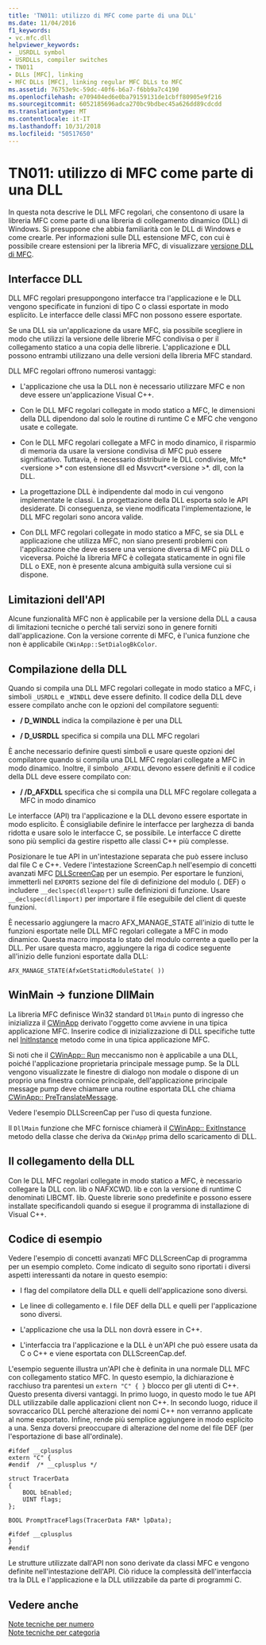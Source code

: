 ```yaml
---
title: 'TN011: utilizzo di MFC come parte di una DLL'
ms.date: 11/04/2016
f1_keywords:
- vc.mfc.dll
helpviewer_keywords:
- _USRDLL symbol
- USRDLLs, compiler switches
- TN011
- DLLs [MFC], linking
- MFC DLLs [MFC], linking regular MFC DLLs to MFC
ms.assetid: 76753e9c-59dc-40f6-b6a7-f6bb9a7c4190
ms.openlocfilehash: e709404ed6e0ba79159131de1cbff80905e9f216
ms.sourcegitcommit: 6052185696adca270bc9bdbec45a626dd89cdcdd
ms.translationtype: MT
ms.contentlocale: it-IT
ms.lasthandoff: 10/31/2018
ms.locfileid: "50517650"
---
```

# <a name="tn011-using-mfc-as-part-of-a-dll"></a>TN011: utilizzo di MFC come parte di una DLL

In questa nota descrive le DLL MFC regolari, che consentono di usare la libreria MFC come parte di una libreria di collegamento dinamico (DLL) di Windows. Si presuppone che abbia familiarità con le DLL di Windows e come crearle. Per informazioni sulle DLL estensione MFC, con cui è possibile creare estensioni per la libreria MFC, di visualizzare [versione DLL di MFC](../mfc/tn033-dll-version-of-mfc.md).

## <a name="dll-interfaces"></a>Interfacce DLL

DLL MFC regolari presuppongono interfacce tra l'applicazione e le DLL vengono specificate in funzioni di tipo C o classi esportate in modo esplicito. Le interfacce delle classi MFC non possono essere esportate.

Se una DLL sia un'applicazione da usare MFC, sia possibile scegliere in modo che utilizzi la versione delle librerie MFC condivisa o per il collegamento statico a una copia delle librerie. L'applicazione e DLL possono entrambi utilizzano una delle versioni della libreria MFC standard.

DLL MFC regolari offrono numerosi vantaggi:

- L'applicazione che usa la DLL non è necessario utilizzare MFC e non deve essere un'applicazione Visual C++.

- Con le DLL MFC regolari collegate in modo statico a MFC, le dimensioni della DLL dipendono dal solo le routine di runtime C e MFC che vengono usate e collegate.

- Con le DLL MFC regolari collegate a MFC in modo dinamico, il risparmio di memoria da usare la versione condivisa di MFC può essere significativo. Tuttavia, è necessario distribuire le DLL condivise, Mfc*\<versione >* con estensione dll ed Msvvcrt*\<versione >*. dll, con la DLL.

- La progettazione DLL è indipendente dal modo in cui vengono implementate le classi. La progettazione della DLL esporta solo le API desiderate. Di conseguenza, se viene modificata l'implementazione, le DLL MFC regolari sono ancora valide.

- Con DLL MFC regolari collegate in modo statico a MFC, se sia DLL e applicazione che utilizza MFC, non siano presenti problemi con l'applicazione che deve essere una versione diversa di MFC più DLL o viceversa. Poiché la libreria MFC è collegata staticamente in ogni file DLL o EXE, non è presente alcuna ambiguità sulla versione cui si dispone.

## <a name="api-limitations"></a>Limitazioni dell'API

Alcune funzionalità MFC non è applicabile per la versione della DLL a causa di limitazioni tecniche o perché tali servizi sono in genere forniti dall'applicazione. Con la versione corrente di MFC, è l'unica funzione che non è applicabile `CWinApp::SetDialogBkColor`.

## <a name="building-your-dll"></a>Compilazione della DLL

Quando si compila una DLL MFC regolari collegate in modo statico a MFC, i simboli `_USRDLL` e `_WINDLL` deve essere definito. Il codice della DLL deve essere compilato anche con le opzioni del compilatore seguenti:

- **/ D_WINDLL** indica la compilazione è per una DLL

- **/ D_USRDLL** specifica si compila una DLL MFC regolari

È anche necessario definire questi simboli e usare queste opzioni del compilatore quando si compila una DLL MFC regolari collegate a MFC in modo dinamico. Inoltre, il simbolo `_AFXDLL` devono essere definiti e il codice della DLL deve essere compilato con:

- **/ /D_AFXDLL** specifica che si compila una DLL MFC regolare collegata a MFC in modo dinamico

Le interfacce (API) tra l'applicazione e la DLL devono essere esportate in modo esplicito. È consigliabile definire le interfacce per larghezza di banda ridotta e usare solo le interfacce C, se possibile. Le interfacce C dirette sono più semplici da gestire rispetto alle classi C++ più complesse.

Posizionare le tue API in un'intestazione separata che può essere incluso dal file C e C++. Vedere l'intestazione ScreenCap.h nell'esempio di concetti avanzati MFC [DLLScreenCap](../visual-cpp-samples.md) per un esempio. Per esportare le funzioni, immetterli nel `EXPORTS` sezione del file di definizione del modulo (. DEF) o includere `__declspec(dllexport)` sulle definizioni di funzione. Usare `__declspec(dllimport)` per importare il file eseguibile del client di queste funzioni.

È necessario aggiungere la macro AFX_MANAGE_STATE all'inizio di tutte le funzioni esportate nelle DLL MFC regolari collegate a MFC in modo dinamico. Questa macro imposta lo stato del modulo corrente a quello per la DLL. Per usare questa macro, aggiungere la riga di codice seguente all'inizio delle funzioni esportate dalla DLL:

`AFX_MANAGE_STATE(AfxGetStaticModuleState( ))`

## <a name="winmain---dllmain"></a>WinMain -> funzione DllMain

La libreria MFC definisce Win32 standard `DllMain` punto di ingresso che inizializza il [CWinApp](../mfc/reference/cwinapp-class.md) derivato l'oggetto come avviene in una tipica applicazione MFC. Inserire codice di inizializzazione di DLL specifiche tutte nel [InitInstance](../mfc/reference/cwinapp-class.md#initinstance) metodo come in una tipica applicazione MFC.

Si noti che il [CWinApp:: Run](../mfc/reference/cwinapp-class.md#run) meccanismo non è applicabile a una DLL, poiché l'applicazione proprietaria principale message pump. Se la DLL vengono visualizzate le finestre di dialogo non modale o dispone di un proprio una finestra cornice principale, dell'applicazione principale message pump deve chiamare una routine esportata DLL che chiama [CWinApp:: PreTranslateMessage](../mfc/reference/cwinapp-class.md#pretranslatemessage).

Vedere l'esempio DLLScreenCap per l'uso di questa funzione.

Il `DllMain` funzione che MFC fornisce chiamerà il [CWinApp:: ExitInstance](../mfc/reference/cwinapp-class.md#exitinstance) metodo della classe che deriva da `CWinApp` prima dello scaricamento di DLL.

## <a name="linking-your-dll"></a>Il collegamento della DLL

Con le DLL MFC regolari collegate in modo statico a MFC, è necessario collegare la DLL con. lib o NAFXCWD. lib e con la versione di runtime C denominati LIBCMT. lib. Queste librerie sono predefinite e possono essere installate specificandoli quando si esegue il programma di installazione di Visual C++.

## <a name="sample-code"></a>Codice di esempio

Vedere l'esempio di concetti avanzati MFC DLLScreenCap di programma per un esempio completo. Come indicato di seguito sono riportati i diversi aspetti interessanti da notare in questo esempio:

- I flag del compilatore della DLL e quelli dell'applicazione sono diversi.

- Le linee di collegamento e. I file DEF della DLL e quelli per l'applicazione sono diversi.

- L'applicazione che usa la DLL non dovrà essere in C++.

- L'interfaccia tra l'applicazione e la DLL è un'API che può essere usata da C o C++ e viene esportata con DLLScreenCap.def.

L'esempio seguente illustra un'API che è definita in una normale DLL MFC con collegamento statico MFC. In questo esempio, la dichiarazione è racchiuso tra parentesi un `extern "C" { }` blocco per gli utenti di C++. Questo presenta diversi vantaggi. In primo luogo, in questo modo le tue API DLL utilizzabile dalle applicazioni client non C++. In secondo luogo, riduce il sovraccarico DLL perché alterazione dei nomi C++ non verranno applicate al nome esportato. Infine, rende più semplice aggiungere in modo esplicito a una. Senza doversi preoccupare di alterazione del nome del file DEF (per l'esportazione di base all'ordinale).

```
#ifdef __cplusplus
extern "C" {
#endif  /* __cplusplus */

struct TracerData
{
    BOOL bEnabled;
    UINT flags;
};

BOOL PromptTraceFlags(TracerData FAR* lpData);

#ifdef __cplusplus
}
#endif
```

Le strutture utilizzate dall'API non sono derivate da classi MFC e vengono definite nell'intestazione dell'API. Ciò riduce la complessità dell'interfaccia tra la DLL e l'applicazione e la DLL utilizzabile da parte di programmi C.

## <a name="see-also"></a>Vedere anche

[Note tecniche per numero](../mfc/technical-notes-by-number.md)<br/>
[Note tecniche per categoria](../mfc/technical-notes-by-category.md)

